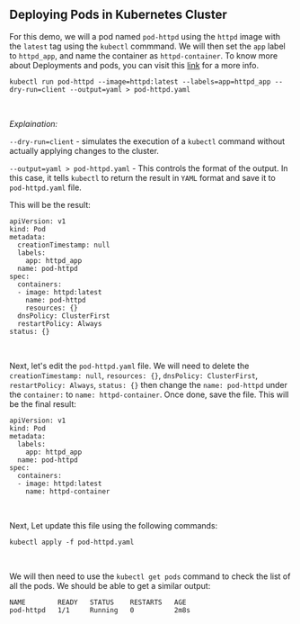 ## Deploying Pods in Kubernetes Cluster

For this demo, we will a pod named ```pod-httpd``` using the ```httpd``` image with the ```latest``` tag using the ```kubectl``` commmand. We will then set the ```app``` label to ```httpd_app```, and name the container as ```httpd-container```. To know more about Deployments and pods, you can visit this [link](https://github.com/AdrianM756/Kubernetes_Documentation/blob/main/Pods_vs_Deployments.md) for a more info.

```
kubectl run pod-httpd --image=httpd:latest --labels=app=httpd_app --dry-run=client --output=yaml > pod-httpd.yaml
```
<br>

*Explaination:*
<br>

```--dry-run=client``` - simulates the execution of a ```kubectl``` command without actually applying changes to the cluster.

```--output=yaml > pod-httpd.yaml``` - This controls the format of the output. In this case, it tells ```kubectl``` to return the result in ```YAML``` format and save it to ```pod-httpd.yaml``` file.
<br>

This will be the result:

```
apiVersion: v1
kind: Pod
metadata:
  creationTimestamp: null
  labels:
    app: httpd_app
  name: pod-httpd
spec:
  containers:
  - image: httpd:latest
    name: pod-httpd
    resources: {}
  dnsPolicy: ClusterFirst
  restartPolicy: Always
status: {}
```
<br>

Next, let's edit the ```pod-httpd.yaml``` file. We will need to delete the ```creationTimestamp: null```, ```resources: {}```, ```dnsPolicy: ClusterFirst```, ```restartPolicy: Always```, ```status: {}```  then change the ```name: pod-httpd``` under the ```container:``` to ```name: httpd-container```. Once done, save the file. This will be the final result:

```
apiVersion: v1
kind: Pod
metadata:
  labels:
    app: httpd_app
  name: pod-httpd
spec:
  containers:
  - image: httpd:latest
    name: httpd-container
```
<br>

Next, Let update this file using the following commands:

```
kubectl apply -f pod-httpd.yaml
```
<br>

We will then need to use the ```kubectl get pods``` command to check the list of all the pods. We should be able to get a similar output:

```
NAME        READY   STATUS    RESTARTS   AGE
pod-httpd   1/1     Running   0          2m8s
```
<br>














